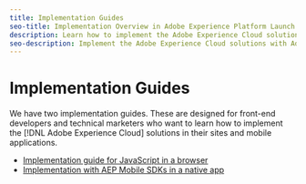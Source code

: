 ```yaml
---
title: Implementation Guides
seo-title: Implementation Overview in Adobe Experience Platform Launch
description: Learn how to implement the Adobe Experience Cloud solutions with Adobe Experience Platform Launch
seo-description: Implement the Adobe Experience Cloud solutions with Adobe Experience Platform Launch
---
```


# Implementation Guides

We have two implementation guides.  These are designed for front-end developers and technical marketers who want to learn how to implement the [!DNL Adobe Experience Cloud] solutions in their sites and mobile applications.

* [Implementation guide for JavaScript in a browser](https://docs.adobe.com/content/help/en/experience-cloud/implementing-in-websites-with-launch/index.html)
* [Implementation with AEP Mobile SDKs in a native app](https://aep-sdks.gitbook.io/docs/)
